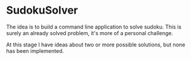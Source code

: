 # SudokuSolver

The idea is to build a command line application to solve sudoku. This is surely an already solved problem, it's more of a personal challenge.

At this stage I have ideas about two or more possible solutions, but none has been implemented.